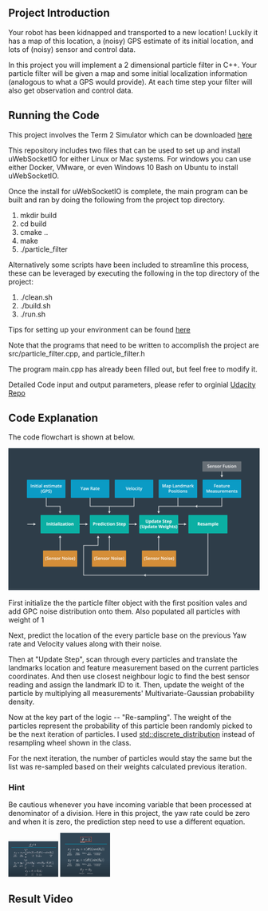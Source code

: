 ## Project Introduction
Your robot has been kidnapped and transported to a new location! Luckily it has a map of this location, a (noisy) GPS estimate of its initial location, and lots of (noisy) sensor and control data.

In this project you will implement a 2 dimensional particle filter in C++. Your particle filter will be given a map and some initial localization information (analogous to what a GPS would provide). At each time step your filter will also get observation and control data.

## Running the Code
This project involves the Term 2 Simulator which can be downloaded [here](https://github.com/udacity/self-driving-car-sim/releases)

This repository includes two files that can be used to set up and install uWebSocketIO for either Linux or Mac systems. For windows you can use either Docker, VMware, or even Windows 10 Bash on Ubuntu to install uWebSocketIO.

Once the install for uWebSocketIO is complete, the main program can be built and ran by doing the following from the project top directory.

1. mkdir build
2. cd build
3. cmake ..
4. make
5. ./particle_filter

Alternatively some scripts have been included to streamline this process, these can be leveraged by executing the following in the top directory of the project:

1. ./clean.sh
2. ./build.sh
3. ./run.sh

Tips for setting up your environment can be found [here](https://classroom.udacity.com/nanodegrees/nd013/parts/40f38239-66b6-46ec-ae68-03afd8a601c8/modules/0949fca6-b379-42af-a919-ee50aa304e6a/lessons/f758c44c-5e40-4e01-93b5-1a82aa4e044f/concepts/23d376c7-0195-4276-bdf0-e02f1f3c665d)

Note that the programs that need to be written to accomplish the project are src/particle_filter.cpp, and particle_filter.h

The program main.cpp has already been filled out, but feel free to modify it.

Detailed Code input and output parameters, please refer to orginial [Udacity Repo](https://github.com/udacity/CarND-Kidnapped-Vehicle-Project)

## Code Explanation
The code flowchart is shown at below. 

![image](./images/flowchart.png)

First initialize the the particle filter object with the first position vales and add GPC noise distribution onto them. Also populated all particles with weight of 1
 
Next, predict the location of the every particle base on the previous  Yaw rate and Velocity values along with their noise.

Then at "Update Step", scan through every particles and translate the landmarks location and feature measurement based on the current particles coordinates. And then use closest neighbour logic to find the best sensor reading and assign the landmark ID to it.
Then, update the weight of the particle by multiplying all measurements' Multivariate-Gaussian probability density.

Now at the key part of the logic --  "Re-sampling". The weight of the particles represent the probability of this particle been randomly picked to be the next iteration of particles. I used [std::discrete_distribution](http://en.cppreference.com/w/cpp/numeric/random/discrete_distribution) instead of resampling wheel shown in the class.

For the next iteration, the number of particles would stay the same but the list was re-sampled based on their weights calculated previous iteration. 

### Hint
Be cautious whenever you have incoming variable that been processed at denominator of a division. 
Here in this project, the yaw rate could be zero and when it is zero, the prediction step need to use a different equation.


<img src="./images/nonzero-yaw-rate.png" width="100">

<img src="./images/zero-yaw-rate.png" width="100">

## Result Video
